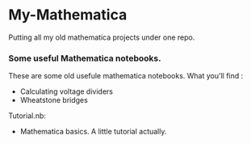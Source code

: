 My-Mathematica
==============

Putting all my old mathematica projects under one repo.

### Some useful Mathematica notebooks.
These are some old usefule mathematica notebooks. 
What you'll find : 
* Calculating voltage dividers
* Wheatstone bridges

Tutorial.nb:
* Mathematica basics. A little tutorial actually.
